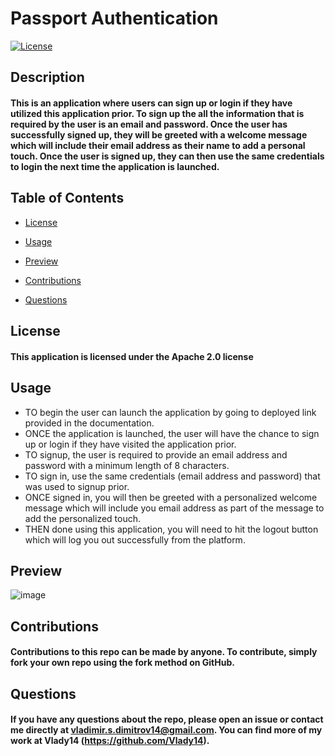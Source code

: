 # Passport Authentication

[![License](https://img.shields.io/badge/License-Apache%202.0-blue.svg)](https://opensource.org/licenses/Apache-2.0)

## Description

#### This is an application where users can sign up or login if they have utilized this application prior. To sign up the all the information that is required by the user is an email and password. Once the user has successfully signed up, they will be greeted with a welcome message which will include their email address as their name to add a personal touch. Once the user is signed up, they can then use the same credentials to login the next time the application is launched.

## Table of Contents

* [License](#license)

* [Usage](#usage)

* [Preview](#preview)

* [Contributions](#contributions)

* [Questions](#questions)

## License

#### This application is licensed under the Apache 2.0 license

## Usage

*  TO begin the user can launch the application by going to deployed link provided in the documentation.
*  ONCE the application is launched, the user will have the chance to sign up or login if they have visited the application prior.
*  TO signup, the user is required to provide an email address and password with a minimum length of 8 characters.
*  TO sign in, use the same credentials (email address and password) that was used to signup prior.
*  ONCE signed in, you will then be greeted with a personalized welcome message which will include you email address as part of the message to add the personalized touch.
*   THEN done using this application, you will need to hit the logout button which will log you out successfully from the platform.

## Preview
![image](https://user-images.githubusercontent.com/71519918/102738788-c8109600-4310-11eb-8e4a-34a259e01ed7.png)

## Contributions

#### Contributions to this repo can be made by anyone. To contribute, simply fork your own repo using the fork method on GitHub.

## Questions

#### If you have any questions about the repo, please open an issue or contact me directly at vladimir.s.dimitrov14@gmail.com. You can find more of my work at Vlady14 (https://github.com/Vlady14).